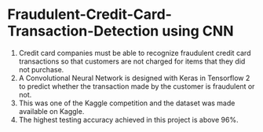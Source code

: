 # Fraudulent-Credit-Card-Transaction-Detection using CNN
1. Credit card companies must be able to recognize fraudulent credit card transactions so that customers are not charged for items that they did not purchase.
2. A Convolutional Neural Network is designed with Keras in Tensorflow 2 to predict whether the transaction made by the customer is fraudulent or not.
3. This was one of the Kaggle competition and the dataset was made available on Kaggle.
4. The highest testing accuracy achieved in this project is above 96%.
